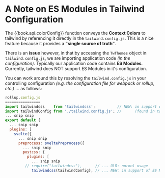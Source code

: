 # A Note on ES Modules in Tailwind Configuration

The {{book.api.colorConfig}} function conveys the **Context Colors**
to tailwind by referencing it directly in the `tailwind.config.js`.
This is a nice feature because it provides a **"single source of
truth"**.

There is an **issue** however, in that by accessing the `TwThemes`
object in `tailwind.config.js`, we are importing application code _(in
the configuration)_.  Typically our application code contains **ES
Modules**.  Currently, tailwind does NOT support ES Modules in it's
configuration.

You can work around this by resolving the `tailwind.config.js` in your
controlling configuration _(e.g. the configuration file for webpack or
rollup, etc.)_ ... as follows:

```js
rollup.config.js
================
import tailwindcss    from 'tailwindcss';          // NEW: in support of ES Modules
import tailwindConfig from './tailwind.config.js'; //      (found in tailwind.config.js)
... snip snip
export default {
  ... snip snip
  plugins: [
    svelte({
      ... snip snip
      preprocess: sveltePreprocess({
        ... snip snip
        postcss: {
          plugins: [
            ... snip snip
         // require("tailwindcss"),      // ... OLD: normal usage
            tailwindcss(tailwindConfig), // ... NEW: in support of ES Modules (in tailwind.config.js)
```
